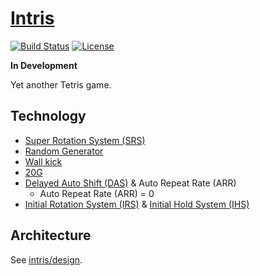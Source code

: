 # [Intris](http://intris.im/)

[![Build Status](https://travis-ci.org/intris/intris.svg?branch=master)](https://travis-ci.org/intris/intris) [![License](https://img.shields.io/npm/l/intris.svg)](https://www.npmjs.com/package/intris)

**In Development**

Yet another Tetris game.

## Technology

- [Super Rotation System (SRS)](http://harddrop.com/wiki/SRS)
- [Random Generator](http://harddrop.com/wiki/Random_Generator)
- [Wall kick](http://harddrop.com/wiki/Wall_kick)
- [20G](http://harddrop.com/wiki/20G)
- [Delayed Auto Shift (DAS)](http://harddrop.com/wiki/DAS) & Auto Repeat Rate (ARR)
  - Auto Repeat Rate (ARR) = 0
- [Initial Rotation System (IRS)](http://harddrop.com/wiki/IRS) & [Initial Hold System (IHS)](http://harddrop.com/wiki/IHS)

## Architecture

See [intris/design](https://github.com/intris/design).
